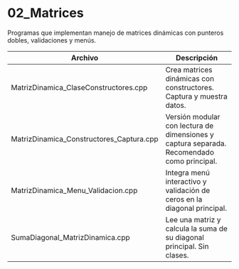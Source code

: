 # 02_Matrices

Programas que implementan manejo de matrices dinámicas con punteros dobles, validaciones y menús.

| Archivo                                  | Descripción |
|------------------------------------------|-------------|
| MatrizDinamica_ClaseConstructores.cpp     | Crea matrices dinámicas con constructores. Captura y muestra datos. |
| MatrizDinamica_Constructores_Captura.cpp | Versión modular con lectura de dimensiones y captura separada. Recomendado como principal. |
| MatrizDinamica_Menu_Vali͏dacion.cpp       | Integra menú interactivo y validación de ceros en la diagonal principal. |
| SumaDiagonal_MatrizDinamica.cpp          | Lee una matriz y calcula la suma de su diagonal principal. Sin clases. |
